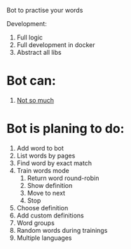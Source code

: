Bot to practise your words

Development:
1. Full logic
1. Full development in docker
1. Abstract all libs

# Bot can:
1. [Not so much](https://static.wikia.nocookie.net/simpsons/images/e/e9/Nelson_Ha-Ha.jpg/revision/latest?cb=20121205194057)

# Bot is planing to do:
1. Add word to bot
1. List words by pages
1. Find word by exact match
1. Train words mode
    1. Return word round-robin
    1. Show definition
    1. Move to next
    1. Stop
1. Choose definition
1. Add custom definitions
1. Word groups
1. Random words during trainings
1. Multiple languages
